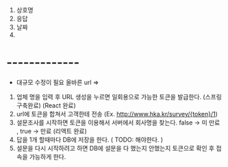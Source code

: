 1. 상호명
2. 응답
3. 날짜 
4. 

# -------------
* 대규모 수정이 필요
올바른 url => 

1. 업체 명을 입력 후 URL 생성을 누르면 일회용으로 가능한 토큰을 발급한다. (스프링 구축완료) (React 완료)
2. url에 토큰을 합쳐서 고객한테 전송 (Ex. http://www.hka.kr/survey/{token}/1)
3. 설문조사를 시작하면 토큰을 이용해서 서버에서 회사명을 찾는다. false -> 미 만료 , true -> 만료 (리액트 완료)
4. 답을 1개 할때마다 DB에 저장을 한다. ( TODO: 해야한다.  )
5. 설문을 다시 시작하려고 하면 DB에 설문을 다 했는지 안했는지 토큰으로 확인 후 접속을 가능하게 한다.